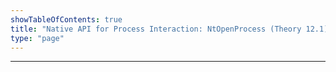 ```yaml
---
showTableOfContents: true
title: "Native API for Process Interaction: NtOpenProcess (Theory 12.1)"
type: "page"
---
```


---
